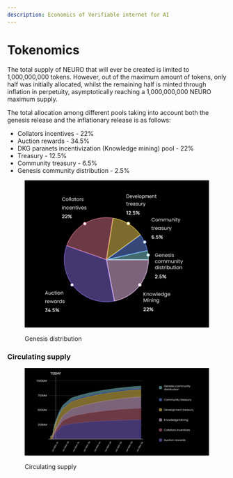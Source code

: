 ```yaml
---
description: Economics of Verifiable internet for AI
---
```


# Tokenomics

The total supply of NEURO that will ever be created is limited to 1,000,000,000 tokens. However, out of the maximum amount of tokens, only half was initially allocated, whilst the remaining half is minted through inflation in perpetuity, asymptotically reaching a 1,000,000,000 NEURO maximum supply.

The total allocation among different pools taking into account both the genesis release and the inflationary release is as follows:&#x20;

* Collators incentives - 22%
* Auction rewards - 34.5%
* DKG paranets incentivization (Knowledge mining) pool - 22%
* Treasury - 12.5%&#x20;
* Community treasury - 6.5%&#x20;
* Genesis community distribution - 2.5%

<figure><img src="../.gitbook/assets/Screenshot 2024-04-17 at 16.16.43.png" alt=""><figcaption><p>Genesis distribution</p></figcaption></figure>

### Circulating supply

<figure><img src="../.gitbook/assets/Screenshot 2024-04-17 at 16.16.30.png" alt=""><figcaption><p>Circulating supply</p></figcaption></figure>
